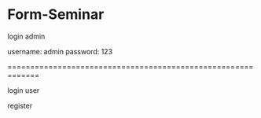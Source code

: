 # Form-Seminar

login admin

username: admin
password: 123

=============================================================

login user 

register
